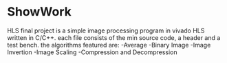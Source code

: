# ShowWork
HLS final project is a simple image processing program in vivado HLS written in C/C++.
each file consists of the min source code, a header and a test bench.
the algorithms featured are:
-Average
-Binary Image
-Image Invertion
-Image Scaling
-Compression and Decompression

